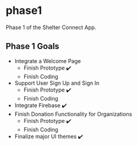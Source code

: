 # phase1

Phase 1 of the Shelter Connect App.

## Phase 1 Goals

- Integrate a Welcome Page
  - Finish Prototype ✔️
  - Finish Coding
- Support User Sign Up and Sign In
  - Finish Prototype ✔️
  - Finish Coding
- Integrate Firebase ✔️
- Finish Donation Functionality for Organizations
  - Finish Prototype ✔️
  - Finish Coding
- Finalize major UI themes ✔️

